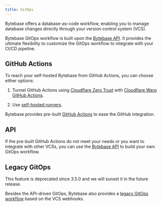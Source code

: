 ```yaml
---
title: GitOps
---
```


Bytebase offers a database-as-code workflow, enabling you to manage database changes directly through your version control system (VCS).

Bytebase GitOps workflow is built upon the [Bytebase API](/docs/api/overview). It provides the ultimate flexibility to customize the GitOps workflow to integrate with your CI/CD pipeline.

## GitHub Actions

<TutorialBlock url="/docs/tutorials/gitops-github-workflow/" title="Database GitOps with GitHub Actions" />

<HintBlock type="info">

To reach your self-hosted Bytebase from GitHub Actions, you can choose either options:

1. Tunnel GitHub Actions using [Cloudflare Zero Trust](https://developers.cloudflare.com/cloudflare-one/connections/connect-networks/) with [Cloudflare Warp GitHub Actions](https://github.com/marketplace/actions/setup-cloudflare-warp).

1. Use [self-hosted runners](https://docs.github.com/en/actions/hosting-your-own-runners/managing-self-hosted-runners/about-self-hosted-runners).

</HintBlock>

Bytebase provides pre-built [GitHub Actions](https://github.com/marketplace?query=bytebase&type=actions) to ease the GitHub integration.

## API

If the pre-built GitHub Actions do not meet your needs or you want to integrate with other VCSs, you can use the [Bytebase API](/docs/api/overview) to build your own GitOps workflow.

## Legacy GitOps

<HintBlock type="warning">

This feature is deprecated since 3.5.0 and we will sunset it in the future release.

</HintBlock>

Besides the API-driven GitOps, Bytebase also provides a [legacy GitOps workflow](/docs/vcs-integration/simple/overview/) based on the VCS webhooks.
